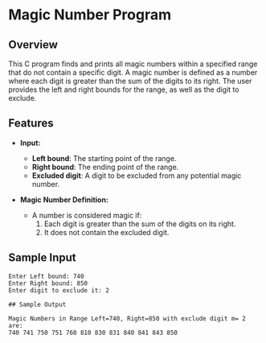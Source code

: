 # Magic Number Program

## Overview

This C program finds and prints all magic numbers within a specified range that do not contain a specific digit. A magic number is defined as a number where each digit is greater than the sum of the digits to its right. The user provides the left and right bounds for the range, as well as the digit to exclude.

## Features

- **Input:**
  - **Left bound**: The starting point of the range.
  - **Right bound**: The ending point of the range.
  - **Excluded digit**: A digit to be excluded from any potential magic number.
  
- **Magic Number Definition:**
  - A number is considered magic if:
    1. Each digit is greater than the sum of the digits on its right.
    2. It does not contain the excluded digit.

## Sample Input

```plaintext
Enter Left bound: 740
Enter Right bound: 850
Enter digit to exclude it: 2

## Sample Output

Magic Numbers in Range Left=740, Right=850 with exclude digit m= 2 are:
740 741 750 751 760 810 830 831 840 841 843 850

